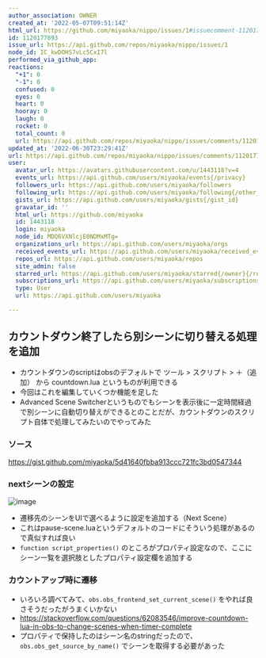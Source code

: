 ```yaml
---
author_association: OWNER
created_at: '2022-05-07T09:51:14Z'
html_url: https://github.com/miyaoka/nippo/issues/1#issuecomment-1120177893
id: 1120177893
issue_url: https://api.github.com/repos/miyaoka/nippo/issues/1
node_id: IC_kwDOHS7vLc5CxI7l
performed_via_github_app: 
reactions:
  "+1": 0
  "-1": 0
  confused: 0
  eyes: 0
  heart: 0
  hooray: 0
  laugh: 0
  rocket: 0
  total_count: 0
  url: https://api.github.com/repos/miyaoka/nippo/issues/comments/1120177893/reactions
updated_at: '2022-06-30T23:29:41Z'
url: https://api.github.com/repos/miyaoka/nippo/issues/comments/1120177893
user:
  avatar_url: https://avatars.githubusercontent.com/u/1443118?v=4
  events_url: https://api.github.com/users/miyaoka/events{/privacy}
  followers_url: https://api.github.com/users/miyaoka/followers
  following_url: https://api.github.com/users/miyaoka/following{/other_user}
  gists_url: https://api.github.com/users/miyaoka/gists{/gist_id}
  gravatar_id: ''
  html_url: https://github.com/miyaoka
  id: 1443118
  login: miyaoka
  node_id: MDQ6VXNlcjE0NDMxMTg=
  organizations_url: https://api.github.com/users/miyaoka/orgs
  received_events_url: https://api.github.com/users/miyaoka/received_events
  repos_url: https://api.github.com/users/miyaoka/repos
  site_admin: false
  starred_url: https://api.github.com/users/miyaoka/starred{/owner}{/repo}
  subscriptions_url: https://api.github.com/users/miyaoka/subscriptions
  type: User
  url: https://api.github.com/users/miyaoka

---
```

## カウントダウン終了したら別シーンに切り替える処理を追加

- カウントダウンのscriptはobsのデフォルトで ツール > スクリプト > ＋（追加） から countdown.lua というものが利用できる
- 今回はこれを編集していくつか機能を足した
- Advanced Scene Switcherというものでもシーンを表示後に一定時間経過で別シーンに自動切り替えができるとのことだが、カウントダウンのスクリプト自体で処理してみたいのでやってみた

### ソース
https://gist.github.com/miyaoka/5d41640fbba913ccc721fc3bd0547344

### nextシーンの設定

![image](https://user-images.githubusercontent.com/1443118/167248829-4527ca66-d47c-4b16-90ad-f1098cd73dee.png)

- 遷移先のシーンをUIで選べるように設定を追加する（Next Scene）
- これはpause-scene.luaというデフォルトのコードにそういう処理があるので真似すれば良い
- `function script_properties()` のところがプロパティ設定なので、ここにシーン一覧を選択肢としたプロパティ設定欄を追加する


### カウントアップ時に遷移

- いろいろ調べてみて、`obs.obs_frontend_set_current_scene()` をやれば良さそうだったがうまくいかない
- https://stackoverflow.com/questions/62083546/improve-countdown-lua-in-obs-to-change-scenes-when-timer-complete
- プロパティで保持したのはシーン名のstringだったので、`obs.obs_get_source_by_name()` でシーンを取得する必要があった
